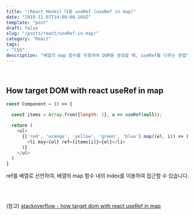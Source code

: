 ```yaml
---
title: "(React Hooks) 다중 useRef (useRef in map)"
date: "2019-11-07T14:00:00.169Z"
template: "post"
draft: false
slug: "/posts/react/useRef-in-map/"
category: "React"
tags:
- "CSS"
description: "배열의 map 함수를 이용하여 DOM을 생성할 때, useRef를 다루는 방법"
---
```


<br>

## How target DOM with react useRef in map

``` JavaScript
const Component = () => {

  const items = Array.from({length: 2}, a => useRef(null));

  return (
    <ul>
      {['red', 'orange', 'yellow', 'green', 'blue'].map((el, i)) => (
        <li key={el} ref={items[i]}>{el}</li>
      )}
    </ul>
  )
}
```

ref를 배열로 선언하여, 배열의 map 함수 내의 index를 이용하여 접근할 수 있습니다.

<br>
<br>

(참고) [stackoverflow - how target dom with react useRef in map](https://stackoverflow.com/questions/54940399/how-target-dom-with-react-useref-in-map)
